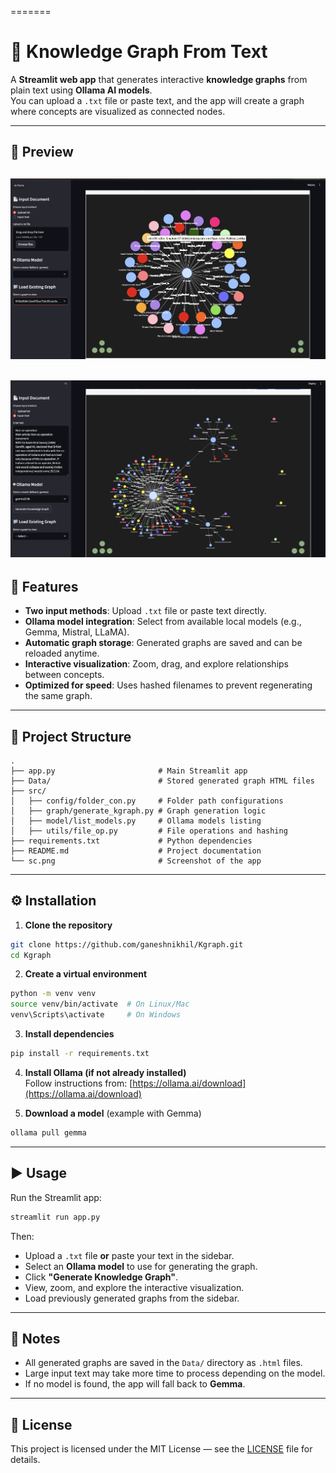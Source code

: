 =======
# 🧠 Knowledge Graph From Text

A **Streamlit web app** that generates interactive **knowledge graphs** from plain text using **Ollama AI models**.  
You can upload a `.txt` file or paste text, and the app will create a graph where concepts are visualized as connected nodes.

---

## 📸 Preview

![App Screenshot](sc.png)
------------------------------------------------------------------
![App Screenshot](n_sc.png)
---

## 🚀 Features

- **Two input methods**: Upload `.txt` file or paste text directly.
- **Ollama model integration**: Select from available local models (e.g., Gemma, Mistral, LLaMA).
- **Automatic graph storage**: Generated graphs are saved and can be reloaded anytime.
- **Interactive visualization**: Zoom, drag, and explore relationships between concepts.
- **Optimized for speed**: Uses hashed filenames to prevent regenerating the same graph.

---

## 📂 Project Structure

```
.
├── app.py                       # Main Streamlit app
├── Data/                        # Stored generated graph HTML files
├── src/
│   ├── config/folder_con.py     # Folder path configurations
│   ├── graph/generate_kgraph.py # Graph generation logic
│   ├── model/list_models.py     # Ollama models listing
│   ├── utils/file_op.py         # File operations and hashing
├── requirements.txt             # Python dependencies
├── README.md                    # Project documentation
└── sc.png                       # Screenshot of the app
```

---

## ⚙️ Installation

1. **Clone the repository**
```bash
git clone https://github.com/ganeshnikhil/Kgraph.git
cd Kgraph
```

2. **Create a virtual environment**
```bash
python -m venv venv
source venv/bin/activate  # On Linux/Mac
venv\Scripts\activate     # On Windows
```

3. **Install dependencies**
```bash
pip install -r requirements.txt
```

4. **Install Ollama (if not already installed)**  
Follow instructions from: [https://ollama.ai/download](https://ollama.ai/download)

5. **Download a model** (example with Gemma)
```bash
ollama pull gemma
```

---

## ▶️ Usage

Run the Streamlit app:
```bash
streamlit run app.py
```

Then:
- Upload a `.txt` file **or** paste your text in the sidebar.
- Select an **Ollama model** to use for generating the graph.
- Click **"Generate Knowledge Graph"**.
- View, zoom, and explore the interactive visualization.
- Load previously generated graphs from the sidebar.

---

## 📌 Notes

- All generated graphs are saved in the `Data/` directory as `.html` files.
- Large input text may take more time to process depending on the model.
- If no model is found, the app will fall back to **Gemma**.

---

## 📜 License
This project is licensed under the MIT License — see the [LICENSE](LICENSE) file for details.

